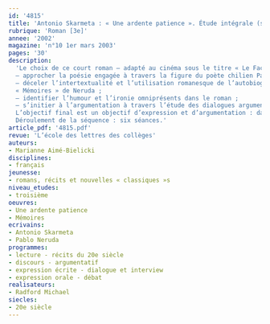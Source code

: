 ```yaml
---
id: '4815'
title: 'Antonio Skarmeta : « Une ardente patience ». Étude intégrale (séquence)'
rubrique: 'Roman [3e]'
annee: '2002'
magazine: 'n°10 1er mars 2003'
pages: '30'
description: 
  'Le choix de ce court roman – adapté au cinéma sous le titre « Le Facteur » – peut surprendre : l’écrivain, la période et le pays (le Chili) sont en effet méconnus des élèves, et il faut signaler la présence de certaines scènes érotiques. Mais la lecture de ce roman permet d’aborder, comme le préconisent les instructions officielles, une œuvre de littérature étrangère du XXe siècle, ainsi que le registre humoristique. Elle offre aussi la possibilité de faire le lien entre plusieurs objectifs du programme de troisième :
  – approcher la poésie engagée à travers la figure du poète chilien Pablo Neruda ;
  – déceler l’intertextualité et l’utilisation romanesque de l’autobiographie grâce à la confrontation du roman avec un chapitre des
  « Mémoires » de Neruda ;
  – identifier l’humour et l’ironie omniprésents dans le roman ;
  – s’initier à l’argumentation à travers l’étude des dialogues argumentatifs et l’utilisation des citations.
  L’objectif final est un objectif d’expression et d’argumentation : dans un premier temps, l’élève sera amené à « présenter plusieurs opinions sur une question (compétence en cours d’acquisition en troisième) » grâce à la rédaction d’un dialogue argumentatif ; dans un second temps, on visera un objectif d’expression orale, « la participation à un débat », où l’élève pourra utiliser les connaissances acquises sur la poésie et l’engagement dans un contexte qui lui est plus familier, celui de la chanson de rap. Cette courte séquence – d’une durée de huit à dix heures réparties en six séances et placée au début du troisième trimestre – peut prendre place après l’étude du genre autobiographique, en préparation à l’étude d’un groupement de poèmes engagés et d’un groupement de textes qui approfondirait l’étude de l’argumentation.
  Déroulement de la séquence : six séances.'
article_pdf: '4815.pdf'
revue: 'L’école des lettres des collèges'
auteurs:
- Marianne Aimé-Bielicki
disciplines:
- français
jeunesse:
- romans, récits et nouvelles « classiques »s
niveau_etudes:
- troisième
oeuvres:
- Une ardente patience
- Mémoires
ecrivains:
- Antonio Skarmeta
- Pablo Neruda
programmes:
- lecture - récits du 20e siècle
- discours - argumentatif
- expression écrite - dialogue et interview
- expression orale - débat
realisateurs:
- Radford Michael
siecles:
- 20e siècle
---
```

